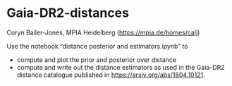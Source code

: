 # Gaia-DR2-distances

Coryn Bailer-Jones, MPIA Heidelberg (https://mpia.de/homes/calj)

Use the notebook “distance posterior and estimators.ipynb” to 
* compute and plot the prior and posterior over distance
* compute and write out the distance estimators
as used in the Gaia-DR2 distance catalogue published in https://arxiv.org/abs/1804.10121. 
